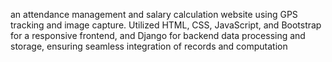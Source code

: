 an attendance management and salary calculation website using GPS
 tracking and image capture. Utilized HTML, CSS, JavaScript, and Bootstrap for a
 responsive frontend, and Django for backend data processing and storage, ensuring
 seamless integration of records and computation
